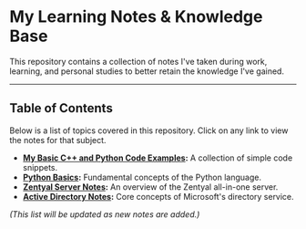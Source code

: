 # My Learning Notes & Knowledge Base

This repository contains a collection of notes I've taken during work, learning, and personal studies to better retain the knowledge I've gained.

---

## Table of Contents

Below is a list of topics covered in this repository. Click on any link to view the notes for that subject.

* **[My Basic C++ and Python Code Examples]([https://github.com/Jezuit/Portfolio/blob/main/Some%20basics%20and%20very%20easy%20codes%20to%20make%20in%20C%2B%2B%20and%20Python%20made%20by%20me.md](https://github.com/Jezuit/Portfolio/tree/main/Codes)):** A collection of simple code snippets.
* **[Python Basics](https://github.com/Jezuit/Portfolio/blob/main/Python%20basics.md):** Fundamental concepts of the Python language.
* **[Zentyal Server Notes](https://github.com/Jezuit/Portfolio/blob/main/Co-to-jest-ZENTYAL-Notes.md):** An overview of the Zentyal all-in-one server.
* **[Active Directory Notes](https://github.com/Jezuit/Portfolio/blob/main/Notatki-Active-Directory.md):** Core concepts of Microsoft's directory service.

*(This list will be updated as new notes are added.)*
